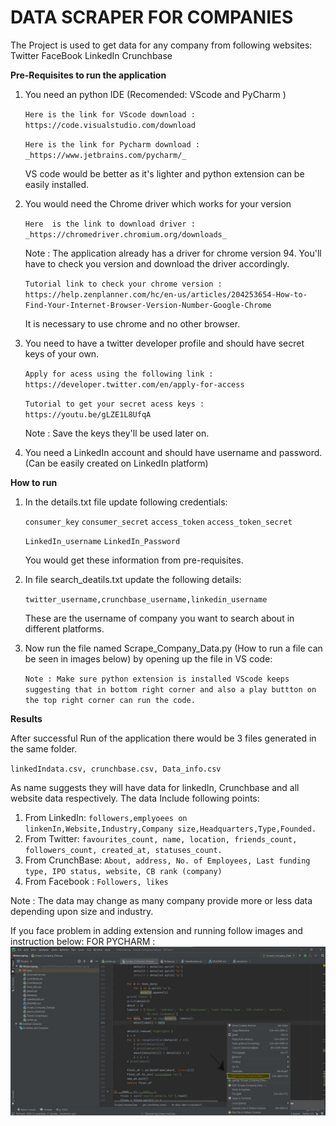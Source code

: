# DATA SCRAPER FOR COMPANIES

The Project is used to get data for any company from following websites:
Twitter
FaceBook
LinkedIn
Crunchbase

**Pre-Requisites to run the application**
1. You need an python IDE (Recomended: VScode and PyCharm ) 
   
   `Here is the link for VScode download : https://code.visualstudio.com/download`
   
   `Here is the link for Pycharm download : _https://www.jetbrains.com/pycharm/_`
   
   VS code would be better as it's lighter and python extension can be easily installed.
  2. You would need the Chrome driver which works for your version
        
       `Here  is the link to download driver : _https://chromedriver.chromium.org/downloads_`
       
       Note : The application already has a driver for chrome version 94.
       You'll have to check you version and download the driver accordingly.
       
       `Tutorial link to check your chrome version : https://help.zenplanner.com/hc/en-us/articles/204253654-How-to-Find-Your-Internet-Browser-Version-Number-Google-Chrome`
       
       It is necessary to use chrome and no other browser.
       
   3. You need to have a twitter developer profile and should have secret keys of your own.
   
         `Apply for acess using the following link : https://developer.twitter.com/en/apply-for-access`
         
         `Tutorial to get your secret acess keys : https://youtu.be/gLZE1L8UfqA`
         
         Note : Save the keys they'll be used later on.
         
  4. You need a LinkedIn account and should have username and password.
  (Can be easily created on LinkedIn platform)
  
  
 **How to run**
 
 1. In the details.txt file update following credentials:
      
      `consumer_key`
      `consumer_secret`
      `access_token`
      `access_token_secret`
      
      `LinkedIn_username`
      `LinkedIn_Password`
    
    You would get these information from pre-requisites.
 2. In file search_deatils.txt update the following details:
 
     `twitter_username,crunchbase_username,linkedin_username`
     
     These are the username of company you want to search about in different platforms.
     
 3. Now run the file named Scrape_Company_Data.py (How to run a file can be seen in images below) by opening up the file in VS code:
    
    `Note : Make sure python extension is installed VScode keeps suggesting that in bottom right corner and also a play buttton on the top right corner can run the code.` 
    
    
**Results**

After successful Run of the application there would be 3 files generated in the same folder.

`linkedIndata.csv, crunchbase.csv, Data_info.csv`

As name suggests they will have data for linkedIn, Crunchbase and all website data respectively.
The data Include following points:
 1. From LinkedIn: `followers,emplyoees on linkenIn,Website,Industry,Company size,Headquarters,Type,Founded.`
 2. From Twitter: `favourites_count, name, location, friends_count, followers_count, created_at, statuses_count.`
 3. From CrunchBase: `About, address, No. of Employees, Last funding type, IPO status, website,
                   CB rank (company)`
 4. From Facebook : `Followers, likes`
 
Note : The data may change as many company provide more or less data depending upon size and industry.

If you face problem in adding extension and running follow images and instruction below:
FOR PYCHARM :
![alt text](https://github.com/tieincred/Company-Data-Scrapper/blob/main/annotation.jpg?raw=true)
